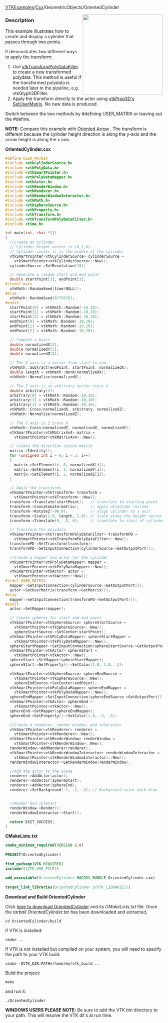 [VTKExamples](/index/)/[Cxx](/Cxx)/GeometricObjects/OrientedCylinder

<img align="right" src="https://github.com/lorensen/VTKExamples/blob/gh-pages/Testing/Baseline/GeometricObjects/TestOrientedCylinder.png?raw=true" width="256" />

### Description
This example illustrates how to create and display a cylinder that passes through two points.

It demonstrates two different ways to apply the transform:
1. Use [vtkTransformPolyDataFilter](http://www.vtk.org/doc/nightly/html/classvtkTransformPolyDataFilter.html) to create a new transformed polydata. This method is useful if the transformed polydata is needed later in the pipeline, e.g. vtkGlyph3DFilter.
2. Apply the transform directly to the actor using [vtkProp3D's SetUserMatrix](http://www.vtk.org/doc/nightly/html/classvtkProp3D.html#a950378fc70405a58bd998c00f84a39a3). No new data is produced.

Switch between the two methods by #defining USER_MATRIX or leaving out the #define.

**NOTE:**  Compare this example with [Oriented Arrow](Cxx/GeometricObjects/OrientedArrow) . The transform is different because the cylinder height direction is along the y-axis and the arrow height is along the x axis.

**OrientedCylinder.cxx**
```c++
#define USER_MATRIX
#include <vtkCylinderSource.h>
#include <vtkPolyData.h>
#include <vtkSmartPointer.h>
#include <vtkPolyDataMapper.h>
#include <vtkActor.h>
#include <vtkRenderWindow.h>
#include <vtkRenderer.h>
#include <vtkRenderWindowInteractor.h>
#include <vtkMath.h>
#include <vtkSphereSource.h>
#include <vtkProperty.h>
#include <vtkTransform.h>
#include <vtkTransformPolyDataFilter.h>
#include <time.h>

int main(int, char *[])
{
  //Create an cylinder.
  // Cylinder height vector is (0,1,0).
  // Cylinder center is in the middle of the cylinder
  vtkSmartPointer<vtkCylinderSource> cylinderSource =
    vtkSmartPointer<vtkCylinderSource>::New();
  cylinderSource->SetResolution(15);

  // Generate a random start and end point
  double startPoint[3], endPoint[3];
#ifndef main
  vtkMath::RandomSeed(time(NULL));
#else
  vtkMath::RandomSeed(8775070);
#endif
  startPoint[0] = vtkMath::Random(-10,10);
  startPoint[1] = vtkMath::Random(-10,10);
  startPoint[2] = vtkMath::Random(-10,10);
  endPoint[0] = vtkMath::Random(-10,10);
  endPoint[1] = vtkMath::Random(-10,10);
  endPoint[2] = vtkMath::Random(-10,10);

  // Compute a basis
  double normalizedX[3];
  double normalizedY[3];
  double normalizedZ[3];

  // The X axis is a vector from start to end
  vtkMath::Subtract(endPoint, startPoint, normalizedX);
  double length = vtkMath::Norm(normalizedX);
  vtkMath::Normalize(normalizedX);

  // The Z axis is an arbitrary vector cross X
  double arbitrary[3];
  arbitrary[0] = vtkMath::Random(-10,10);
  arbitrary[1] = vtkMath::Random(-10,10);
  arbitrary[2] = vtkMath::Random(-10,10);
  vtkMath::Cross(normalizedX, arbitrary, normalizedZ);
  vtkMath::Normalize(normalizedZ);

  // The Y axis is Z cross X
  vtkMath::Cross(normalizedZ, normalizedX, normalizedY);
  vtkSmartPointer<vtkMatrix4x4> matrix =
    vtkSmartPointer<vtkMatrix4x4>::New();

  // Create the direction cosine matrix
  matrix->Identity();
  for (unsigned int i = 0; i < 3; i++)
  {
    matrix->SetElement(i, 0, normalizedX[i]);
    matrix->SetElement(i, 1, normalizedY[i]);
    matrix->SetElement(i, 2, normalizedZ[i]);
  }

  // Apply the transforms
  vtkSmartPointer<vtkTransform> transform =
    vtkSmartPointer<vtkTransform>::New();
  transform->Translate(startPoint);   // translate to starting point
  transform->Concatenate(matrix);     // apply direction cosines
  transform->RotateZ(-90.0);          // align cylinder to x axis
  transform->Scale(1.0, length, 1.0); // scale along the height vector
  transform->Translate(0, .5, 0);     // translate to start of cylinder

  // Transform the polydata
  vtkSmartPointer<vtkTransformPolyDataFilter> transformPD =
    vtkSmartPointer<vtkTransformPolyDataFilter>::New();
  transformPD->SetTransform(transform);
  transformPD->SetInputConnection(cylinderSource->GetOutputPort());

  //Create a mapper and actor for the cylinder
  vtkSmartPointer<vtkPolyDataMapper> mapper =
    vtkSmartPointer<vtkPolyDataMapper>::New();
  vtkSmartPointer<vtkActor> actor =
    vtkSmartPointer<vtkActor>::New();
#ifdef USER_MATRIX
  mapper->SetInputConnection(cylinderSource->GetOutputPort());
  actor->SetUserMatrix(transform->GetMatrix());
#else
  mapper->SetInputConnection(transformPD->GetOutputPort());
#endif
  actor->SetMapper(mapper);

  // Create spheres for start and end point
  vtkSmartPointer<vtkSphereSource> sphereStartSource =
    vtkSmartPointer<vtkSphereSource>::New();
    sphereStartSource->SetCenter(startPoint);
  vtkSmartPointer<vtkPolyDataMapper> sphereStartMapper =
    vtkSmartPointer<vtkPolyDataMapper>::New();
  sphereStartMapper->SetInputConnection(sphereStartSource->GetOutputPort());
  vtkSmartPointer<vtkActor> sphereStart =
    vtkSmartPointer<vtkActor>::New();
  sphereStart->SetMapper(sphereStartMapper);
  sphereStart->GetProperty()->SetColor(1.0, 1.0, .3);

  vtkSmartPointer<vtkSphereSource> sphereEndSource =
    vtkSmartPointer<vtkSphereSource>::New();
    sphereEndSource->SetCenter(endPoint);
  vtkSmartPointer<vtkPolyDataMapper> sphereEndMapper =
    vtkSmartPointer<vtkPolyDataMapper>::New();
  sphereEndMapper->SetInputConnection(sphereEndSource->GetOutputPort());
  vtkSmartPointer<vtkActor> sphereEnd =
    vtkSmartPointer<vtkActor>::New();
  sphereEnd->SetMapper(sphereEndMapper);
  sphereEnd->GetProperty()->SetColor(1.0, .3, .3);

  //Create a renderer, render window, and interactor
  vtkSmartPointer<vtkRenderer> renderer =
    vtkSmartPointer<vtkRenderer>::New();
  vtkSmartPointer<vtkRenderWindow> renderWindow =
    vtkSmartPointer<vtkRenderWindow>::New();
  renderWindow->AddRenderer(renderer);
  vtkSmartPointer<vtkRenderWindowInteractor> renderWindowInteractor =
    vtkSmartPointer<vtkRenderWindowInteractor>::New();
  renderWindowInteractor->SetRenderWindow(renderWindow);

  //Add the actor to the scene
  renderer->AddActor(actor);
  renderer->AddActor(sphereStart);
  renderer->AddActor(sphereEnd);
  renderer->SetBackground(.1, .2, .3); // Background color dark blue


  //Render and interact
  renderWindow->Render();
  renderWindowInteractor->Start();

  return EXIT_SUCCESS;
}
```
**CMakeLists.txt**
```cmake
cmake_minimum_required(VERSION 2.8)
 
PROJECT(OrientedCylinder)
 
find_package(VTK REQUIRED)
include(${VTK_USE_FILE})
 
add_executable(OrientedCylinder MACOSX_BUNDLE OrientedCylinder.cxx)
 
target_link_libraries(OrientedCylinder ${VTK_LIBRARIES})
```

**Download and Build OrientedCylinder**

Click [here to download OrientedCylinder](https://github.com/lorensen/VTKWikiExamplesTarballs/raw/master/OrientedCylinder.tar) and its *CMakeLists.txt* file.
Once the *tarball OrientedCylinder.tar* has been downloaded and extracted,
```
cd OrientedCylinder/build 
```
If VTK is installed:
```
cmake ..
```
If VTK is not installed but compiled on your system, you will need to specify the path to your VTK build:
```
cmake -DVTK_DIR:PATH=/home/me/vtk_build ..
```
Build the project:
```
make
```
and run it:
```
./OrientedCylinder
```
**WINDOWS USERS PLEASE NOTE:** Be sure to add the VTK bin directory to your path. This will resolve the VTK dll's at run time.

